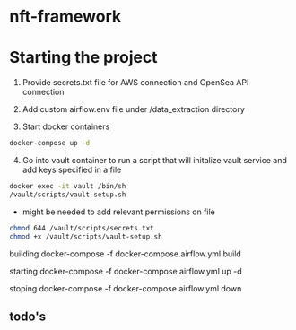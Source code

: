 # nft-framework

# Starting the project
1. Provide secrets.txt file for AWS connection and OpenSea API connection

2. Add custom airflow.env file under /data_extraction directory

3. Start docker containers
```bash
docker-compose up -d
```
4. Go into vault container to run a script that will initalize vault service and add keys specified in a file
```bash
docker exec -it vault /bin/sh 
/vault/scripts/vault-setup.sh
```
* might be needed to add relevant permissions on file
```bash
chmod 644 /vault/scripts/secrets.txt
chmod +x /vault/scripts/vault-setup.sh
```

building
docker-compose -f docker-compose.airflow.yml build

starting
docker-compose -f docker-compose.airflow.yml up -d  

stoping
docker-compose -f docker-compose.airflow.yml down


## todo's


